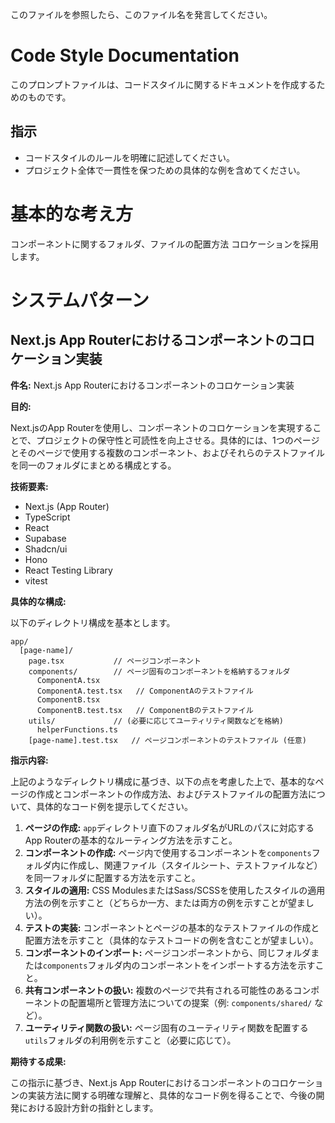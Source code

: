 このファイルを参照したら、このファイル名を発言してください。

# Code Style Documentation

このプロンプトファイルは、コードスタイルに関するドキュメントを作成するためのものです。

## 指示
- コードスタイルのルールを明確に記述してください。
- プロジェクト全体で一貫性を保つための具体的な例を含めてください。

# 基本的な考え方

コンポーネントに関するフォルダ、ファイルの配置方法
コロケーションを採用します。


# システムパターン
## Next.js App Routerにおけるコンポーネントのコロケーション実装

**件名:** Next.js App Routerにおけるコンポーネントのコロケーション実装

**目的:**

Next.jsのApp Routerを使用し、コンポーネントのコロケーションを実現することで、プロジェクトの保守性と可読性を向上させる。具体的には、1つのページとそのページで使用する複数のコンポーネント、およびそれらのテストファイルを同一のフォルダにまとめる構成とする。

**技術要素:**

* Next.js (App Router)
* TypeScript
* React
* Supabase
* Shadcn/ui
* Hono
* React Testing Library
* vitest


**具体的な構成:**

以下のディレクトリ構成を基本とします。

```
app/
  [page-name]/
    page.tsx           // ページコンポーネント
    components/        // ページ固有のコンポーネントを格納するフォルダ
      ComponentA.tsx
      ComponentA.test.tsx   // ComponentAのテストファイル
      ComponentB.tsx
      ComponentB.test.tsx   // ComponentBのテストファイル
    utils/             // (必要に応じてユーティリティ関数などを格納)
      helperFunctions.ts
    [page-name].test.tsx   // ページコンポーネントのテストファイル (任意)

```

**指示内容:**

上記のようなディレクトリ構成に基づき、以下の点を考慮した上で、基本的なページの作成とコンポーネントの作成方法、およびテストファイルの配置方法について、具体的なコード例を提示してください。

1.  **ページの作成:** `app`ディレクトリ直下のフォルダ名がURLのパスに対応するApp Routerの基本的なルーティング方法を示すこと。
2.  **コンポーネントの作成:** ページ内で使用するコンポーネントを`components`フォルダ内に作成し、関連ファイル（スタイルシート、テストファイルなど）を同一フォルダに配置する方法を示すこと。
3.  **スタイルの適用:** CSS ModulesまたはSass/SCSSを使用したスタイルの適用方法の例を示すこと（どちらか一方、または両方の例を示すことが望ましい）。
4.  **テストの実装:** コンポーネントとページの基本的なテストファイルの作成と配置方法を示すこと（具体的なテストコードの例を含むことが望ましい）。
5.  **コンポーネントのインポート:** ページコンポーネントから、同じフォルダまたは`components`フォルダ内のコンポーネントをインポートする方法を示すこと。
6.  **共有コンポーネントの扱い:** 複数のページで共有される可能性のあるコンポーネントの配置場所と管理方法についての提案（例: `components/shared/` など）。
7.  **ユーティリティ関数の扱い:** ページ固有のユーティリティ関数を配置する`utils`フォルダの利用例を示すこと（必要に応じて）。

**期待する成果:**

この指示に基づき、Next.js App Routerにおけるコンポーネントのコロケーションの実装方法に関する明確な理解と、具体的なコード例を得ることで、今後の開発における設計方針の指針とします。

